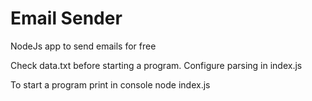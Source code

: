 # Email Sender
NodeJs app to send emails for free

Check data.txt before starting a program. 
Configure parsing in index.js 

To start a program print in console node index.js
